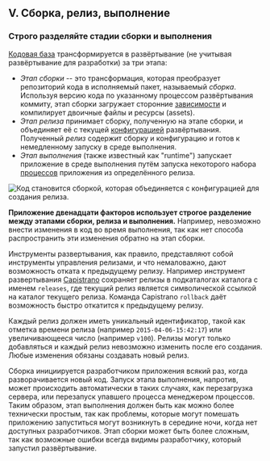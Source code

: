 ## V. Сборка, релиз, выполнение
### Строго разделяйте стадии сборки и выполнения

[Кодовая база](./codebase) трансформируется в развёртывание (не учитывая развёртывание для разработки) за три этапа:

* *Этап сборки* -- это трансформация, которая преобразует репозиторий кода в исполняемый пакет, называемый *сборка*. Используя версию кода по указанному процессом развёртывания коммиту, этап сборки загружает сторонние [зависимости](./dependencies) и компилирует двоичные файлы и ресурсы (assets).
* *Этап релиза* принимает сборку, полученную на этапе сборки, и объединяет её с текущей [конфигурацией](./config) развёртывания. Полученный *релиз* содержит сборку и конфигурацию и готов к немедленному запуску в среде выполнения.
* *Этап выполнения* (также известный как "runtime") запускает приложение в среде выполнения путём запуска некоторого набора [процессов](./processes) приложения из определённого релиза.

![Код становится сборкой, которая объединяется с конфигурацией для создания релиза.](/images/release.png)

**Приложение двенадцати факторов использует строгое разделение между этапами сборки, релиза и выполнения.** Например, невозможно внести изменения в код во время выполнения, так как нет способа распространить эти изменения обратно на этап сборки.

Инструменты развертывания, как правило, представляют собой инструменты управления релизами, и что немаловажно, дают возможность отката к предыдущему релизу. Например инструмент развертывания [Capistrano](https://github.com/capistrano/capistrano/wiki) сохраняет релизы в подкаталогах каталога с именем `releases`, где текущий релиз является символической ссылкой на каталог текущего релиза. Команда Capistrano `rollback` даёт возможность быстро откатится к предыдущему релизу.

Каждый релиз должен иметь уникальный идентификатор, такой как отметка времени релиза (например `2015-04-06-15:42:17`) или увеличивающееся число (например `v100`). Релизы могут только добавляться и каждый релиз невозможно изменить после его создания. Любые изменения обязаны создавать новый релиз.

Сборка инициируется разработчиком приложения всякий раз, когда разворачивается новый код. Запуск этапа выполнения, напротив, может происходить автоматически в таких случаях, как перезагрузка сервера, или перезапуск упавшего процесса менеджером процессов. Таким образом, этап выполнения должен быть как можно более технически простым, так как проблемы, которые могут помешать приложению запуститься могут возникнуть в середине ночи, когда нет доступных разработчиков. Этап сборки может быть более сложным, так как возможные ошибки всегда видимы разработчику, который запустил развёртывание.
